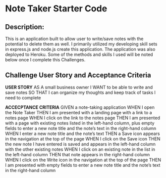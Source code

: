 # Note Taker Starter Code

## Description:
This is an application built to allow user to write/save notes with the potential to delete them as well.  I primarily utilized my developing skill sets in express.js and node.js create this application.  The application was also deployed to Heroku.  Some of the methods and skills I used will be noted below once I complete this Challenges.

## Challenge User Story and Acceptance Criteria

**USER STORY**
AS A small business owner
I WANT to be able to write and save notes
SO THAT I can organize my thoughts and keep track of tasks I need to complete

**ACCECPTANCE CRITERIA**
GIVEN a note-taking application
WHEN I open the Note Taker
THEN I am presented with a landing page with a link to a notes page
WHEN I click on the link to the notes page
THEN I am presented with a page with existing notes listed in the left-hand column, plus empty fields to enter a new note title and the note’s text in the right-hand column
WHEN I enter a new note title and the note’s text
THEN a Save icon appears in the navigation at the top of the page
WHEN I click on the Save icon
THEN the new note I have entered is saved and appears in the left-hand column with the other existing notes
WHEN I click on an existing note in the list in the left-hand column
THEN that note appears in the right-hand column
WHEN I click on the Write icon in the navigation at the top of the page
THEN I am presented with empty fields to enter a new note title and the note’s text in the right-hand column